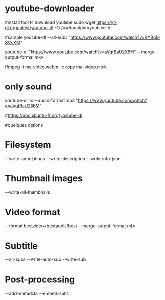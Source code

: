 # youtube-downloader
#install tool to download youtube
sudo wget https://yt-dl.org/latest/youtube-dl -O /usr/local/bin/youtube-dl

#sample
youtube-dl --all-subs "https://www.youtube.com/watch?v=KYBok-XGsKM"

youtube-dl "https://www.youtube.com/watch?v=aVqtBaU2X6M" --merge-output-format mkv

ffmpeg -i ma-video.webm -c copy ma-video.mp4

# only sound
youtube-dl -x --audio-format mp3 "https://www.youtube.com/watch?v=aVqtBaU2X6M"

#https://doc.ubuntu-fr.org/youtube-dl

#quelques options
# Filesystem
--write-annotations
--write-description
--write-info-json

# Thumbnail images
--write-all-thumbnails

# Video format
--format bestvideo+bestaudio/best
--merge-output-format mkv

# Subtitle
--all-subs
--write-auto-sub
--write-sub

# Post-processing
--add-metadata
--embed-subs
